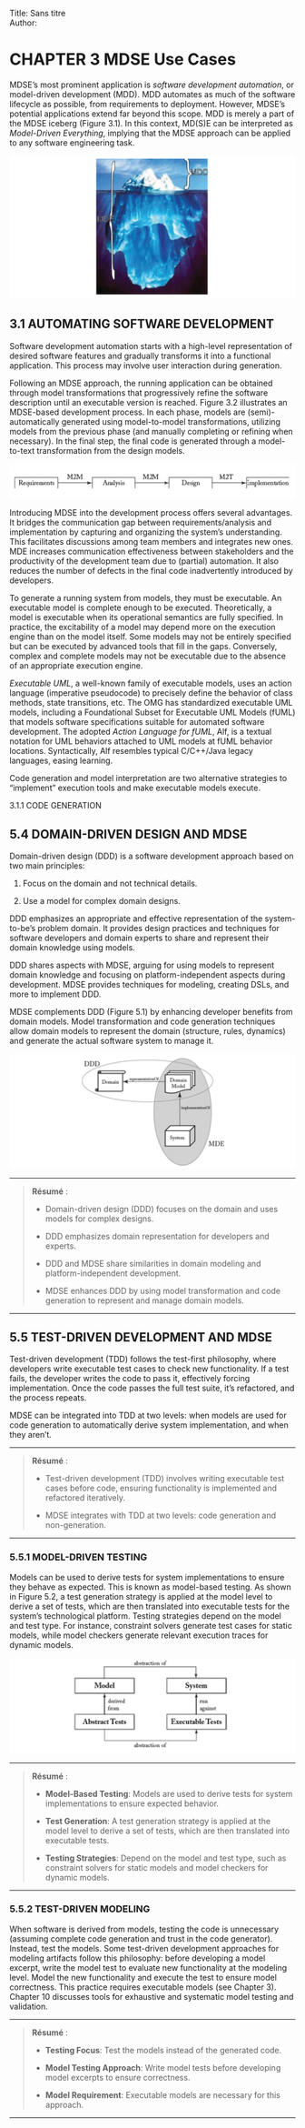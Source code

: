 Title: Sans titre  
Author:

# CHAPTER 3 MDSE Use Cases

MDSE’s most prominent application is *software development automation*, or model-driven development (MDD). MDD automates as much of the software lifecycle as possible, from requirements to deployment. However, MDSE’s potential applications extend far beyond this scope. MDD is merely a part of the MDSE iceberg (Figure 3.1). In this context, MD(S)E can be interpreted as *Model-Driven Everything*, implying that the MDSE approach can be applied to any software engineering task.

![Figure 3.1: MDD is just the most visible side of MDSE.](./03.%20CHAPTER%203%20MDSE%20Use%20Cases/Figures/Figure%203.1.png)

## 3.1 AUTOMATING SOFTWARE DEVELOPMENT

Software development automation starts with a high-level representation of desired software features and gradually transforms it into a functional application. This process may involve user interaction during generation.

Following an MDSE approach, the running application can be obtained through model transformations that progressively refine the software description until an executable version is reached. Figure 3.2 illustrates an MDSE-based development process. In each phase, models are (semi)-automatically generated using model-to-model transformations, utilizing models from the previous phase (and manually completing or refining when necessary). In the final step, the final code is generated through a model-to-text transformation from the design models.

![Figure 3.2: A typical MDSE-based software development process.](./03.%20CHAPTER%203%20MDSE%20Use%20Cases/Figures/Figure%203.2.png)

Introducing MDSE into the development process offers several advantages. It bridges the communication gap between requirements/analysis and implementation by capturing and organizing the system’s understanding. This facilitates discussions among team members and integrates new ones. MDE increases communication effectiveness between stakeholders and the productivity of the development team due to (partial) automation. It also reduces the number of defects in the final code inadvertently introduced by developers.

To generate a running system from models, they must be executable. An executable model is complete enough to be executed. Theoretically, a model is executable when its operational semantics are fully specified. In practice, the excitability of a model may depend more on the execution engine than on the model itself. Some models may not be entirely specified but can be executed by advanced tools that fill in the gaps. Conversely, complex and complete models may not be executable due to the absence of an appropriate execution engine.

*Executable UML*, a well-known family of executable models, uses an action language (imperative pseudocode) to precisely define the behavior of class methods, state transitions, etc. The OMG has standardized executable UML models, including a Foundational Subset for Executable UML Models (fUML) that models software specifications suitable for automated software development. The adopted *Action Language for fUML*, Alf, is a textual notation for UML behaviors attached to UML models at fUML behavior locations. Syntactically, Alf resembles typical C/C++/Java legacy languages, easing learning.

Code generation and model interpretation are two alternative strategies to “implement” execution tools and make executable models execute.

3.1.1 CODE GENERATION

## 5.4 DOMAIN-DRIVEN DESIGN AND MDSE

Domain-driven design (DDD) is a software development approach based on two main principles:

1. Focus on the domain and not technical details.

2. Use a model for complex domain designs.

DDD emphasizes an appropriate and effective representation of the system-to-be’s problem domain. It provides design practices and techniques for software developers and domain experts to share and represent their domain knowledge using models.

DDD shares aspects with MDSE, arguing for using models to represent domain knowledge and focusing on platform-independent aspects during development. MDSE provides techniques for modeling, creating DSLs, and more to implement DDD.

MDSE complements DDD (Figure 5.1) by enhancing developer benefits from domain models. Model transformation and code generation techniques allow domain models to represent the domain (structure, rules, dynamics) and generate the actual software system to manage it.

![Figure 5.1: Relationship between DDD and MDD.](./05.%20CHAPTER%205%20Integration%20of%20MDSE%20in%20your%20Development%20Process/Figures/Figure%205.1.png)

---

> **Résumé** :
> 
> * Domain-driven design (DDD) focuses on the domain and uses models for complex designs.
> 
> * DDD emphasizes domain representation for developers and experts.
> 
> * DDD and MDSE share similarities in domain modeling and platform-independent development.
> 
> * MDSE enhances DDD by using model transformation and code generation to represent and manage domain models.

---

## 5.5 TEST-DRIVEN DEVELOPMENT AND MDSE

Test-driven development (TDD) follows the test-first philosophy, where developers write executable test cases to check new functionality. If a test fails, the developer writes the code to pass it, effectively forcing implementation. Once the code passes the full test suite, it’s refactored, and the process repeats.

MDSE can be integrated into TDD at two levels: when models are used for code generation to automatically derive system implementation, and when they aren’t.

---

> **Résumé** :
> 
> * Test-driven development (TDD) involves writing executable test cases before code, ensuring functionality is implemented and refactored iteratively.
> 
> * MDSE integrates with TDD at two levels: code generation and non-generation.

---

### 5.5.1 MODEL-DRIVEN TESTING

Models can be used to derive tests for system implementations to ensure they behave as expected. This is known as model-based testing. As shown in Figure 5.2, a test generation strategy is applied at the model level to derive a set of tests, which are then translated into executable tests for the system’s technological platform. Testing strategies depend on the model and test type. For instance, constraint solvers generate test cases for static models, while model checkers generate relevant execution traces for dynamic models.

![Figure 5.2: Model-based testing.](./05.%20CHAPTER%205%20Integration%20of%20MDSE%20in%20your%20Development%20Process/Figures/Figure%205.2.png)

---

> **Résumé** :
> 
> * **Model-Based Testing**: Models are used to derive tests for system implementations to ensure expected behavior.
> 
> * **Test Generation**: A test generation strategy is applied at the model level to derive a set of tests, which are then translated into executable tests.
> 
> * **Testing Strategies**: Depend on the model and test type, such as constraint solvers for static models and model checkers for dynamic models.

---

### 5.5.2 TEST-DRIVEN MODELING

When software is derived from models, testing the code is unnecessary (assuming complete code generation and trust in the code generator). Instead, test the models. Some test-driven development approaches for modeling artifacts follow this philosophy: before developing a model excerpt, write the model test to evaluate new functionality at the modeling level. Model the new functionality and execute the test to ensure model correctness. This practice requires executable models (see Chapter 3). Chapter 10 discusses tools for exhaustive and systematic model testing and validation.

---

> **Résumé** :
> 
> * **Testing Focus**: Test the models instead of the generated code.
> 
> * **Model Testing Approach**: Write model tests before developing model excerpts to ensure correctness.
> 
> * **Model Requirement**: Executable models are necessary for this approach.

---